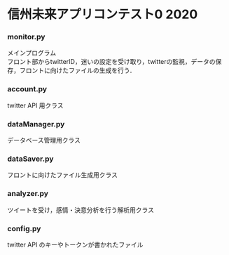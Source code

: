 # 信州未来アプリコンテスト0 2020

### monitor.py  
メインプログラム  
フロント部からtwitterID，迷いの設定を受け取り，twitterの監視，データの保存，フロントに向けたファイルの生成を行う．

### account.py  
twitter API 用クラス  

### dataManager.py  
データベース管理用クラス  

### dataSaver.py
フロントに向けたファイル生成用クラス

### analyzer.py
ツイートを受け，感情・決意分析を行う解析用クラス

### config.py
twitter API のキーやトークンが書かれたファイル
